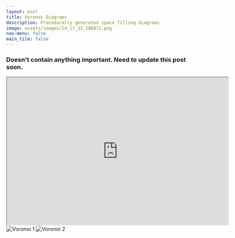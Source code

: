 ```yaml
---
layout: post
title: Voronoi Diagrams
description: Procedurally generated space filling diagrams
image: assets/images/14_17_33_186871.png
nav-menu: false
main_tile: false
---
```


### Doesn't contain anything important. Need to update this post soon.

<iframe src ="https://tahsintariq.github.io/p5js/P5_Sketches/P5_Web_Collection/VoronoiGeneration/index.html"width="600px" height="400px"></iframe>
<img src="{% link assets/images/14_25_59_693029.png %}" alt="Voronoi 1" data-position="center center" />

<img src="{% link assets/images/14_30_4_938370.png %}" alt="Voronoi 2" data-position="center center" />

